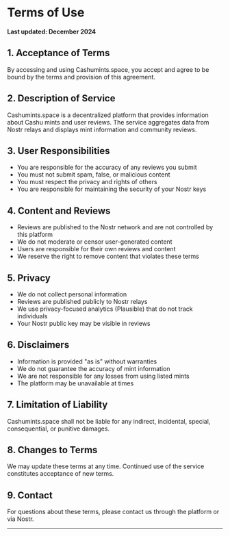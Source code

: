 # Terms of Use

**Last updated: December 2024**

## 1. Acceptance of Terms

By accessing and using Cashumints.space, you accept and agree to be bound by the terms and provision of this agreement.

## 2. Description of Service

Cashumints.space is a decentralized platform that provides information about Cashu mints and user reviews. The service aggregates data from Nostr relays and displays mint information and community reviews.

## 3. User Responsibilities

- You are responsible for the accuracy of any reviews you submit
- You must not submit spam, false, or malicious content
- You must respect the privacy and rights of others
- You are responsible for maintaining the security of your Nostr keys

## 4. Content and Reviews

- Reviews are published to the Nostr network and are not controlled by this platform
- We do not moderate or censor user-generated content
- Users are responsible for their own reviews and content
- We reserve the right to remove content that violates these terms

## 5. Privacy

- We do not collect personal information
- Reviews are published publicly to Nostr relays
- We use privacy-focused analytics (Plausible) that do not track individuals
- Your Nostr public key may be visible in reviews

## 6. Disclaimers

- Information is provided "as is" without warranties
- We do not guarantee the accuracy of mint information
- We are not responsible for any losses from using listed mints
- The platform may be unavailable at times

## 7. Limitation of Liability

Cashumints.space shall not be liable for any indirect, incidental, special, consequential, or punitive damages.

## 8. Changes to Terms

We may update these terms at any time. Continued use of the service constitutes acceptance of new terms.

## 9. Contact

For questions about these terms, please contact us through the platform or via Nostr.

---

